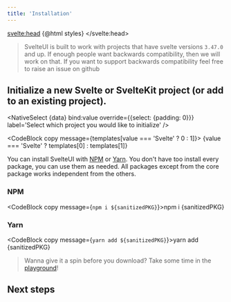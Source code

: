 ```yaml
---
title: 'Installation'
---
```


<script>
    import { NativeSelect, CheckboxGroup, Center, Container } from '@svelteuidev/core'
	import { CodeBlock, MinorHeading, NextSteps } from 'components'

    const styles = `<style id='svelteui-inject-body' type='text/css'>.article>*:nth-child(3){margin-top:1rem!important;}<\/style>`;

    const data = ['Svelte', 'SvelteKit']
    const items = [
		{
			value: "@svelteuidev/core",
			label: "@svelteuidev/core"
		},
		{
			value: "@svelteuidev/actions",
			label: "@svelteuidev/actions"
		},
		{
			value: "@svelteuidev/utilities",
			label: "@svelteuidev/utilities"
		},
		{
			value: "@svelteuidev/motion",
			label: "@svelteuidev/motion"
		},
		{
			value: "@svelteuidev/prism",
			label: "@svelteuidev/prism"
		}
	];


	let packages = ["@svelteuidev/core", "@svelteuidev/actions"];
	let templates = ["npx degit sveltejs/template my-svelte-project", "npm init svelte@next my-app"]
    $: value = 'Svelte'
	$: sanitizedPKG = packages.join(' ')
</script>

<svelte:head>
{@html styles}
</svelte:head>

<MinorHeading />

> SvelteUI is built to work with projects that have svelte versions `3.47.0` and up. If enough people want backwards compatibility, then we will work on that. If you want to support backwards compatibility feel free to raise an issue on github

## **Initialize a new Svelte or SvelteKit project (or add to an existing project).**

<NativeSelect
{data}
bind:value
override={{select: {padding: 0}}}
label='Select which project you would like to initialize'
/>

<CodeBlock copy message={templates[value === 'Svelte' ? 0 : 1]}>
{value === 'Svelte' ? templates[0] : templates[1]}
</CodeBlock>

You can install SvelteUI with [NPM](https://npmjs.com) or [Yarn](https://yarnpkg.com). You don't have too install every package, you can use them as needed. All packages except from the core package works independent from the others.

<Center override={{bc: '$blue100', padding: '$10 $4'}}>
    <CheckboxGroup
	 	items={items} 
	 	bind:value={packages} 
	 	label={"Choose your packages"} 
	 />
</Center>

### NPM

<CodeBlock copy message={`npm i ${sanitizedPKG}`}>npm i {sanitizedPKG}</CodeBlock>

### Yarn

<CodeBlock copy message={`yarn add ${sanitizedPKG}`}>yarn add {sanitizedPKG}</CodeBlock>

> Wanna give it a spin before you download? Take some time in the [playground](playground)!

## Next steps

<NextSteps />
